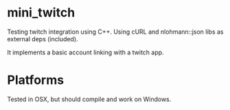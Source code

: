 # mini_twitch
Testing twitch integration using C++. Using cURL and nlohmann::json libs as external deps (included).

It implements a basic account linking with a twitch app.

# Platforms

Tested in OSX, but should compile and work on Windows.
